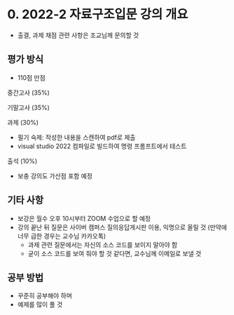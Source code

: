 # 0. 2022-2 자료구조입문 강의 개요

- 출결, 과제 채점 관련 사항은 조교님께 문의할 것

## 평가 방식
- 110점 만점

중간고사 (35%)

기말고사 (35%)

과제 (30%)
- 필기 숙제: 작성한 내용을 스캔하여 pdf로 제출
- visual studio 2022 컴파일로 빌드하여 명령 프롬프트에서 테스트

출석 (10%)
- 보충 강의도 가산점 포함 예정

## 기타 사항
- 보강은 월수 오후 10시부터 ZOOM 수업으로 할 예정
- 강의 끝난 뒤 질문은 사이버 캠퍼스 질의응답게시판 이용, 익명으로 올릴 것 (만약에 너무 급한 경우는 교수님 카카오톡)
    - 과제 관련 질문에서는 자신의 소스 코드를 보이지 말아야 함
    - 굳이 소스 코드를 보여 줘야 할 것 같다면, 교수님께 이메일로 보낼 것

## 공부 방법
- 꾸준히 공부해야 하며
- 예제를 많이 풀 것

## 